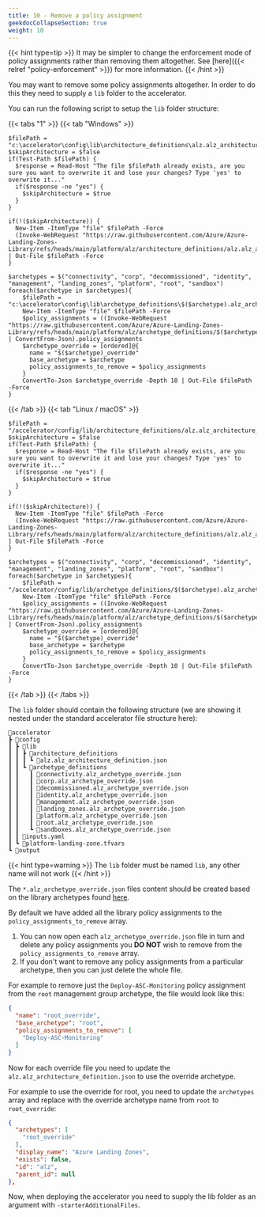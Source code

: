 ```yaml
---
title: 10 - Remove a policy assignment
geekdocCollapseSection: true
weight: 10
---
```


{{< hint type=tip >}}
It may be simpler to change the enforcement mode of policy assignments rather than removing them altogether. See [here]({{< relref "policy-enforcement" >}}) for more information.
{{< /hint >}}

You may want to remove some policy assignments altogether. In order to do this they need to supply a `lib` folder to the accelerator.

You can run the following script to setup the `lib` folder structure:

{{< tabs "1" >}}
{{< tab "Windows" >}}
```pwsh
$filePath = "c:\accelerator\config\lib\architecture_definitions\alz.alz_architecture_definition.json"
$skipArchitecture = $false
if(Test-Path $filePath) {
  $response = Read-Host "The file $filePath already exists, are you sure you want to overwrite it and lose your changes? Type 'yes' to overwrite it..."
  if($response -ne "yes") {
    $skipArchitecture = $true
  }
}

if(!($skipArchitecture)) {
  New-Item -ItemType "file" $filePath -Force
  (Invoke-WebRequest "https://raw.githubusercontent.com/Azure/Azure-Landing-Zones-Library/refs/heads/main/platform/alz/architecture_definitions/alz.alz_architecture_definition.json").Content | Out-File $filePath -Force
}

$archetypes = $("connectivity", "corp", "decommissioned", "identity", "management", "landing_zones", "platform", "root", "sandbox")
foreach($archetype in $archetypes){
    $filePath = "c:\accelerator\config\lib\archetype_definitions\$($archetype).alz_archetype_override.json"
    New-Item -ItemType "file" $filePath -Force
    $policy_assignments = ((Invoke-WebRequest "https://raw.githubusercontent.com/Azure/Azure-Landing-Zones-Library/refs/heads/main/platform/alz/archetype_definitions/$($archetype).alz_archetype_definition.json").Content | ConvertFrom-Json).policy_assignments
    $archetype_override = [ordered]@{
      name = "$($archetype)_override"
      base_archetype = $archetype
      policy_assignments_to_remove = $policy_assignments
    }
    ConvertTo-Json $archetype_override -Depth 10 | Out-File $filePath -Force
}
```
{{< /tab >}}
{{< tab "Linux / macOS" >}}
```pwsh
$filePath = "/accelerator/config/lib/architecture_definitions/alz.alz_architecture_definition.json"
$skipArchitecture = $false
if(Test-Path $filePath) {
  $response = Read-Host "The file $filePath already exists, are you sure you want to overwrite it and lose your changes? Type 'yes' to overwrite it..."
  if($response -ne "yes") {
    $skipArchitecture = $true
  }
}

if(!($skipArchitecture)) {
  New-Item -ItemType "file" $filePath -Force
  (Invoke-WebRequest "https://raw.githubusercontent.com/Azure/Azure-Landing-Zones-Library/refs/heads/main/platform/alz/architecture_definitions/alz.alz_architecture_definition.json").Content | Out-File $filePath -Force
}

$archetypes = $("connectivity", "corp", "decommissioned", "identity", "management", "landing_zones", "platform", "root", "sandbox")
foreach($archetype in $archetypes){
    $filePath = "/accelerator/config/lib/archetype_definitions/$($archetype).alz_archetype_override.json"
    New-Item -ItemType "file" $filePath -Force
    $policy_assignments = ((Invoke-WebRequest "https://raw.githubusercontent.com/Azure/Azure-Landing-Zones-Library/refs/heads/main/platform/alz/archetype_definitions/$($archetype).alz_archetype_definition.json").Content | ConvertFrom-Json).policy_assignments
    $archetype_override = [ordered]@{
      name = "$($archetype)_override"
      base_archetype = $archetype
      policy_assignments_to_remove = $policy_assignments
    }
    ConvertTo-Json $archetype_override -Depth 10 | Out-File $filePath -Force
}
```
{{< /tab >}}
{{< /tabs >}}

The `lib` folder should contain the following structure (we are showing it nested under the standard accelerator file structure here):

```plaintext
📂accelerator
┣ 📂config
┃ ┣ 📂lib
┃ ┃ ┣ 📂architecture_definitions
┃ ┃ ┃ ┗ 📜alz.alz_architecture_definition.json
┃ ┃ ┗ 📂archetype_definitions
┃ ┃   ┃ 📜connectivity.alz_archetype_override.json
┃ ┃   ┃ 📜corp.alz_archetype_override.json
┃ ┃   ┃ 📜decommissioned.alz_archetype_override.json
┃ ┃   ┃ 📜identity.alz_archetype_override.json
┃ ┃   ┃ 📜management.alz_archetype_override.json
┃ ┃   ┃ 📜landing_zones.alz_archetype_override.json
┃ ┃   ┃ 📜platform.alz_archetype_override.json
┃ ┃   ┃ 📜root.alz_archetype_override.json
┃ ┃   ┗ 📜sandboxes.alz_archetype_override.json
┃ ┃ 📜inputs.yaml
┃ ┗ 📜platform-landing-zone.tfvars
┗ 📂output
```
{{< hint type=warning >}}
The `lib` folder must be named `lib`, any other name will not work
{{< /hint >}}

The `*.alz_archetype_override.json` files content should be created based on the library archetypes found [here](https://github.com/Azure/Azure-Landing-Zones-Library/blob/main/platform/alz/archetype_definitions).

By default we have added all the library policy assignments to the `policy_assignments_to_remove` array.

1. You can now open each `alz_archetype_override.json` file in turn and delete any policy assignments you **DO NOT** wish to remove from the `policy_assignments_to_remove` array.
2. If you don't want to remove any policy assignments from a particular archetype, then you can just delete the whole file.

For example to remove just the `Deploy-ASC-Monitoring` policy assignment from the `root` management group archetype, the file would look like this:

```json
{
  "name": "root_override",
  "base_archetype": "root",
  "policy_assignments_to_remove": [
    "Deploy-ASC-Monitoring"
  ]
}
```

Now for each override file you need to update the `alz.alz_architecture_definition.json` to use the override archetype.

For example to use the override for root, you need to update the `archetypes` array and replace with the override archetype name from `root` to `root_override`:

```json
{
  "archetypes": [
    "root_override"
  ],
  "display_name": "Azure Landing Zones",
  "exists": false,
  "id": "alz",
  "parent_id": null
},

```

Now, when deploying the accelerator you need to supply the lib folder as an argument with `-starterAdditionalFiles`.
